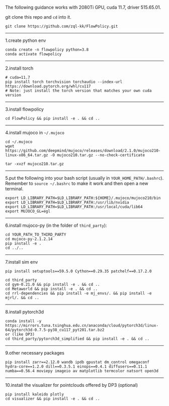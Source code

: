 The following guidance works with 2080Ti GPU, cuda 11.7, driver 515.65.01.

git clone this repo and `cd` into it.

    git clone https://github.com/zql-kk/FlowPolicy.git

---

1.create python env

    conda create -n flowpolicy python=3.8
    conda activate flowpolicy

---

2.install torch

    # cuda=11.7
    pip install torch torchvision torchaudio --index-url https://download.pytorch.org/whl/cu117
    # Note: just install the torch version that matches your own cuda version

---

3.install flowpolicy

    cd FlowPolicy && pip install -e . && cd ..

---

4.install mujoco in `~/.mujoco`

    cd ~/.mujoco
    wget https://github.com/deepmind/mujoco/releases/download/2.1.0/mujoco210-linux-x86_64.tar.gz -O mujoco210.tar.gz --no-check-certificate

    tar -xvzf mujoco210.tar.gz
---

5.put the following into your bash script (usually in `YOUR_HOME_PATH/.bashrc`). Remember to `source ~/.bashrc` to make it work and then open a new terminal.

    export LD_LIBRARY_PATH=$LD_LIBRARY_PATH:${HOME}/.mujoco/mujoco210/bin
    export LD_LIBRARY_PATH=$LD_LIBRARY_PATH:/usr/lib/nvidia
    export LD_LIBRARY_PATH=$LD_LIBRARY_PATH:/usr/local/cuda/lib64
    export MUJOCO_GL=egl

---

6.install mujoco-py (in the folder of `third_party`):

    cd YOUR_PATH_TO_THIRD_PARTY
    cd mujoco-py-2.1.2.14
    pip install -e .
    cd ../..

----

7.install sim env

    pip install setuptools==59.5.0 Cython==0.29.35 patchelf==0.17.2.0

    cd third_party
    cd gym-0.21.0 && pip install -e . && cd ..
    cd Metaworld && pip install -e . && cd ..
    cd rrl-dependencies && pip install -e mj_envs/. && pip install -e mjrl/. && cd ..

---

8.install pytorch3d

    conda install -y https://mirrors.tuna.tsinghua.edu.cn/anaconda/cloud/pytorch3d/linux-64/pytorch3d-0.7.5-py38_cu117_pyt201.tar.bz2
    or (like DP3)
    cd third_party/pytorch3d_simplified && pip install -e . && cd ..

---

9.other necessary packages

    pip install zarr==2.12.0 wandb ipdb gpustat dm_control omegaconf hydra-core==1.2.0 dill==0.3.5.1 einops==0.4.1 diffusers==0.11.1 numba==0.56.4 moviepy imageio av matplotlib termcolor natsort open3d

---

10.install the visualizer for pointclouds offered by DP3 (optional)

    pip install kaleido plotly
    cd visualizer && pip install -e . && cd ..